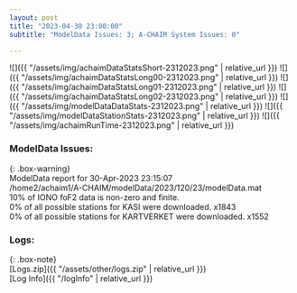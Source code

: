 ```yaml
---
layout: post
title: "2023-04-30 23:00:00"
subtitle: "ModelData Issues: 3; A-CHAIM System Issues: 0"

---
```


![]({{ "/assets/img/achaimDataStatsShort-2312023.png" | relative_url }})
![]({{ "/assets/img/achaimDataStatsLong00-2312023.png" | relative_url }})
![]({{ "/assets/img/achaimDataStatsLong01-2312023.png" | relative_url }})
![]({{ "/assets/img/achaimDataStatsLong02-2312023.png" | relative_url }})
![]({{ "/assets/img/modelDataDataStats-2312023.png" | relative_url }})
![]({{ "/assets/img/modelDataStationStats-2312023.png" | relative_url }})
![]({{ "/assets/img/achaimRunTime-2312023.png" | relative_url }})


### ModelData Issues:  
  
{: .box-warning}  
 ModelData report for 30-Apr-2023 23:15:07   
 /home2/achaim1/A-CHAIM/modelData/2023/120/23/modelData.mat   
 10% of IONO foF2 data is non-zero and finite.   
 0% of all possible stations for KASI were downloaded. x1843   
 0% of all possible stations for KARTVERKET were downloaded. x1552   
  


### Logs:  
  
{: .box-note}  
[Logs.zip]({{ "/assets/other/logs.zip" | relative_url }})  
[Log Info]({{ "/logInfo" | relative_url }})  
